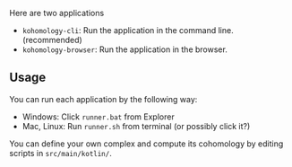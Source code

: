 Here are two applications

- `kohomology-cli`: Run the application in the command line. (recommended)
- `kohomology-browser`: Run the application in the browser.

## Usage
You can run each application by the following way:

- Windows: Click `runner.bat` from Explorer
- Mac, Linux: Run `runner.sh` from terminal (or possibly click it?)

You can define your own complex and compute its cohomology by editing scripts in `src/main/kotlin/`.
